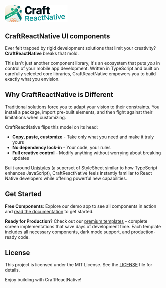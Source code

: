 <img src="https://github.com/craftreactnative/craftrn-ui/raw/main/demo-app/assets/images/craftrn-light.png" alt="CraftReactNative Logo" style="width: 200px;">

## CraftReactNative UI components

Ever felt trapped by rigid development solutions that limit your creativity? **CraftReactNative** breaks that mold.

This isn't just another component library, it's an ecosystem that puts _you_ in control of your mobile app development. Written in TypeScript and built on carefully selected core libraries, CraftReactNative empowers you to build exactly what you envision.

## Why CraftReactNative is Different

Traditional solutions force you to adapt your vision to their constraints. You install a package, import pre-built elements, and then fight against their limitations when customizing.

CraftReactNative flips this model on its head:

- **Copy, paste, customize** - Take only what you need and make it truly yours
- **No dependency lock-in** - Your code, your rules
- **Full creative control** - Modify anything without worrying about breaking updates

Built around [Unistyles](https://github.com/jpudysz/react-native-unistyles) (a superset of StyleSheet similar to how TypeScript enhances JavaScript), CraftReactNative feels instantly familiar to React Native developers while offering powerful new capabilities.

## Get Started

**Free Components**: Explore our demo app to see all components in action and [read the documentation](https://docs.craftreactnative.com/) to get started.

**Ready for Production?** Check out our [premium templates](https://craftreactnative.com/templates) - complete screen implementations that save days of development time. Each template includes all necessary components, dark mode support, and production-ready code.

## License

This project is licensed under the MIT License. See the [LICENSE](LICENSE) file for details.

Enjoy building with CraftReactNative!
